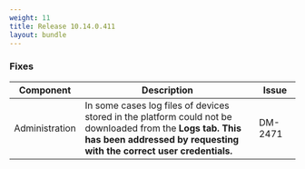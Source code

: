 ```yaml
---
weight: 11
title: Release 10.14.0.411
layout: bundle
---
```


<!--10.14.0.403 - 10.14.0.411-->

### Fixes

<div><table ><colgroup>
<col style="width: 15%;"><col style="width: 70%;"><col style="width: 15%;"></colgroup>
<thead><tr>
<th>
Component</th>
<th>
Description</th>
<th>
Issue</th>
</tr>
</thead><tbody>

<tr>
<td>Administration</td>
<td>In some cases log files of devices stored in the platform could not be downloaded from the <b>Logs<b> tab. This has been addressed by requesting with the correct user credentials.</td>
<td>DM-2471</td>
</tr>

</tbody></table></div>
